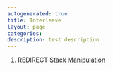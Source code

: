 ```yaml
---
autogenerated: true
title: Interleave
layout: page
categories: 
description: test description
---
```


1.  REDIRECT [Stack Manipulation](Stack_Manipulation)
